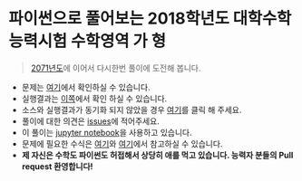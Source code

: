 # 파이썬으로 풀어보는 2018학년도 대학수학능력시험 수학영역 가 형
> [2071년도](https://github.com/serithemage/2017_CSAT_Mathematics_Type_GA)에 이어서 다시한번 풀이에 도전해 봅니다.

- 문제는 [여기](http://cdnvod.yonhapnews.co.kr/yonhapnewsvod/public/20171123/2/2018_2.pdf)에서 확인하실 수 있습니다.
- 실행결과는 [이쪽](http://mybinder.org/repo/serithemage/2018_csat_mathematics_type_ga)에서 확인 하실 수 있습니다.
- 소스와 실행결과가 동기화 되지 않았을 경우 [여기](http://mybinder.org/status/serithemage/2018_csat_mathematics_type_ga)를 클릭 해 주세요.
- 풀이에 대한 의견은 [issues](https://github.com/serithemage/2018_CSAT_Mathematics_Type_GA/issues)에 적어주세요.
- 이 풀이는 [jupyter notebook](http://jupyter.org/)을 사용하고 있습니다.
- 문제에 필요한 수식은 [여기](http://meta.math.stackexchange.com/questions/5020/mathjax-basic-tutorial-and-quick-reference)와 [여기](http://csrgxtu.github.io/2015/03/20/Writing-Mathematic-Fomulars-in-Markdown/)에서 참고하실 수 있습니다.
- **제 자신은 수학도 파이썬도 허접해서 상당히 애를 먹고 있습니다. 능력자 분들의 Pull request 환영합니다!**
